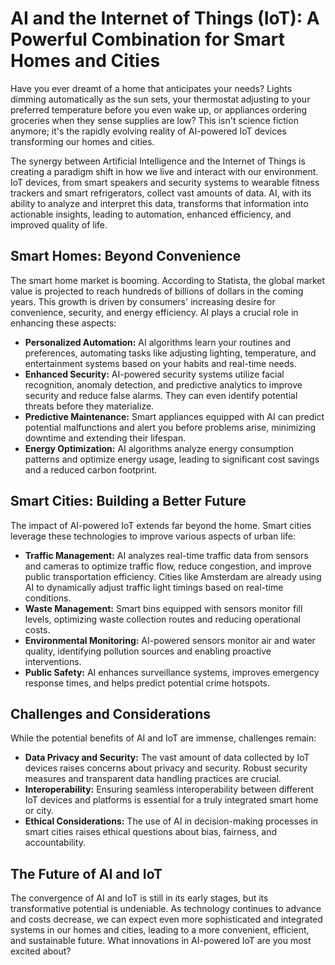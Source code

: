 # AI and the Internet of Things (IoT): A Powerful Combination for Smart Homes and Cities

Have you ever dreamt of a home that anticipates your needs?  Lights dimming automatically as the sun sets, your thermostat adjusting to your preferred temperature before you even wake up, or appliances ordering groceries when they sense supplies are low? This isn't science fiction anymore; it's the rapidly evolving reality of AI-powered IoT devices transforming our homes and cities.

The synergy between Artificial Intelligence and the Internet of Things is creating a paradigm shift in how we live and interact with our environment.  IoT devices, from smart speakers and security systems to wearable fitness trackers and smart refrigerators, collect vast amounts of data.  AI, with its ability to analyze and interpret this data, transforms that information into actionable insights, leading to automation, enhanced efficiency, and improved quality of life.

## Smart Homes:  Beyond Convenience

The smart home market is booming.  According to Statista, the global market value is projected to reach hundreds of billions of dollars in the coming years.  This growth is driven by consumers' increasing desire for convenience, security, and energy efficiency.  AI plays a crucial role in enhancing these aspects:

* **Personalized Automation:** AI algorithms learn your routines and preferences, automating tasks like adjusting lighting, temperature, and entertainment systems based on your habits and real-time needs.
* **Enhanced Security:** AI-powered security systems utilize facial recognition, anomaly detection, and predictive analytics to improve security and reduce false alarms.  They can even identify potential threats before they materialize.
* **Predictive Maintenance:** Smart appliances equipped with AI can predict potential malfunctions and alert you before problems arise, minimizing downtime and extending their lifespan.
* **Energy Optimization:** AI algorithms analyze energy consumption patterns and optimize energy usage, leading to significant cost savings and a reduced carbon footprint.


## Smart Cities:  Building a Better Future

The impact of AI-powered IoT extends far beyond the home.  Smart cities leverage these technologies to improve various aspects of urban life:

* **Traffic Management:** AI analyzes real-time traffic data from sensors and cameras to optimize traffic flow, reduce congestion, and improve public transportation efficiency.  Cities like Amsterdam are already using AI to dynamically adjust traffic light timings based on real-time conditions.
* **Waste Management:** Smart bins equipped with sensors monitor fill levels, optimizing waste collection routes and reducing operational costs.
* **Environmental Monitoring:** AI-powered sensors monitor air and water quality, identifying pollution sources and enabling proactive interventions.
* **Public Safety:** AI enhances surveillance systems, improves emergency response times, and helps predict potential crime hotspots.


## Challenges and Considerations

While the potential benefits of AI and IoT are immense, challenges remain:

* **Data Privacy and Security:**  The vast amount of data collected by IoT devices raises concerns about privacy and security.  Robust security measures and transparent data handling practices are crucial.
* **Interoperability:**  Ensuring seamless interoperability between different IoT devices and platforms is essential for a truly integrated smart home or city.
* **Ethical Considerations:**  The use of AI in decision-making processes in smart cities raises ethical questions about bias, fairness, and accountability.


## The Future of AI and IoT

The convergence of AI and IoT is still in its early stages, but its transformative potential is undeniable.  As technology continues to advance and costs decrease, we can expect even more sophisticated and integrated systems in our homes and cities, leading to a more convenient, efficient, and sustainable future.  What innovations in AI-powered IoT are you most excited about?
